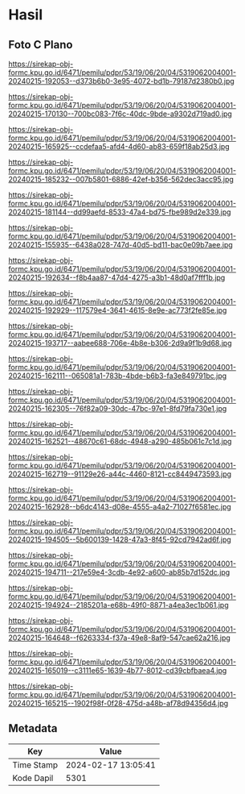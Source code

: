 # Hasil

## Foto C Plano

https://sirekap-obj-formc.kpu.go.id/6471/pemilu/pdpr/53/19/06/20/04/5319062004001-20240215-192053--d373b6b0-3e95-4072-bd1b-79187d2380b0.jpg

https://sirekap-obj-formc.kpu.go.id/6471/pemilu/pdpr/53/19/06/20/04/5319062004001-20240215-170130--700bc083-7f6c-40dc-9bde-a9302d719ad0.jpg

https://sirekap-obj-formc.kpu.go.id/6471/pemilu/pdpr/53/19/06/20/04/5319062004001-20240215-165925--ccdefaa5-afd4-4d60-ab83-659f18ab25d3.jpg

https://sirekap-obj-formc.kpu.go.id/6471/pemilu/pdpr/53/19/06/20/04/5319062004001-20240215-185232--007b5801-6886-42ef-b356-562dec3acc95.jpg

https://sirekap-obj-formc.kpu.go.id/6471/pemilu/pdpr/53/19/06/20/04/5319062004001-20240215-181144--dd99aefd-8533-47a4-bd75-fbe989d2e339.jpg

https://sirekap-obj-formc.kpu.go.id/6471/pemilu/pdpr/53/19/06/20/04/5319062004001-20240215-155935--6438a028-747d-40d5-bd11-bac0e09b7aee.jpg

https://sirekap-obj-formc.kpu.go.id/6471/pemilu/pdpr/53/19/06/20/04/5319062004001-20240215-192634--f8b4aa87-47d4-4275-a3b1-48d0af7fff1b.jpg

https://sirekap-obj-formc.kpu.go.id/6471/pemilu/pdpr/53/19/06/20/04/5319062004001-20240215-192929--117579e4-3641-4615-8e9e-ac773f2fe85e.jpg

https://sirekap-obj-formc.kpu.go.id/6471/pemilu/pdpr/53/19/06/20/04/5319062004001-20240215-193717--aabee688-706e-4b8e-b306-2d9a9f1b9d68.jpg

https://sirekap-obj-formc.kpu.go.id/6471/pemilu/pdpr/53/19/06/20/04/5319062004001-20240215-162111--065081a1-783b-4bde-b6b3-fa3e849791bc.jpg

https://sirekap-obj-formc.kpu.go.id/6471/pemilu/pdpr/53/19/06/20/04/5319062004001-20240215-162305--76f82a09-30dc-47bc-97e1-8fd79fa730e1.jpg

https://sirekap-obj-formc.kpu.go.id/6471/pemilu/pdpr/53/19/06/20/04/5319062004001-20240215-162521--48670c61-68dc-4948-a290-485b061c7c1d.jpg

https://sirekap-obj-formc.kpu.go.id/6471/pemilu/pdpr/53/19/06/20/04/5319062004001-20240215-162719--91129e26-a44c-4460-8121-cc8449473593.jpg

https://sirekap-obj-formc.kpu.go.id/6471/pemilu/pdpr/53/19/06/20/04/5319062004001-20240215-162928--b6dc4143-d08e-4555-a4a2-71027f6581ec.jpg

https://sirekap-obj-formc.kpu.go.id/6471/pemilu/pdpr/53/19/06/20/04/5319062004001-20240215-194505--5b600139-1428-47a3-8f45-92cd7942ad6f.jpg

https://sirekap-obj-formc.kpu.go.id/6471/pemilu/pdpr/53/19/06/20/04/5319062004001-20240215-194711--217e59e4-3cdb-4e92-a600-ab85b7d152dc.jpg

https://sirekap-obj-formc.kpu.go.id/6471/pemilu/pdpr/53/19/06/20/04/5319062004001-20240215-194924--2185201a-e68b-49f0-8871-a4ea3ec1b061.jpg

https://sirekap-obj-formc.kpu.go.id/6471/pemilu/pdpr/53/19/06/20/04/5319062004001-20240215-164648--f6263334-f37a-49e8-8af9-547cae62a216.jpg

https://sirekap-obj-formc.kpu.go.id/6471/pemilu/pdpr/53/19/06/20/04/5319062004001-20240215-165019--c3111e65-1639-4b77-8012-cd39cbfbaea4.jpg

https://sirekap-obj-formc.kpu.go.id/6471/pemilu/pdpr/53/19/06/20/04/5319062004001-20240215-165215--1902f98f-0f28-475d-a48b-af78d94356d4.jpg


## Metadata

| Key        | Value               |
| ---------- | ------------------- |
| Time Stamp | 2024-02-17 13:05:41 |
| Kode Dapil | 5301                |



